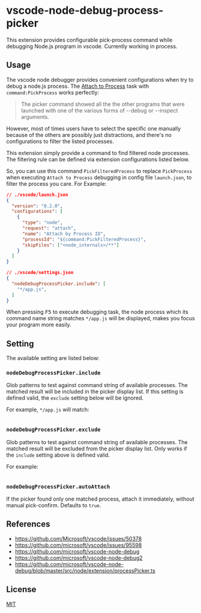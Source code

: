 # vscode-node-debug-process-picker

This extension provides configurable pick-process command while debugging Node.js program in vscode. Currently working in process.

## Usage

The vscode node debugger provides convenient configurations when try to debug a node.js process. The [Attach to Process](https://code.visualstudio.com/docs/nodejs/nodejs-debugging#_attach-to-node-process-action) task with `command:PickProcess` works perfectly:

> The picker command showed all the the other programs that were launched with one of the various forms of --debug or --inspect arguments.

However, most of times users have to select the specific one manually because of the others are possibly just distractions, and there's no configurations to filter the listed processes.

This extension simply provide a command to find filtered node processes. The filtering rule can be defined via extension configurations listed below.

So, you can use this command `PickFilteredProcess` to replace `PickProcess` when executing `Attach to Process` debugging in config file `launch.json`, to filter the process you care. For Example:

```json
// ./vscode/launch.json
{
  "version": "0.2.0",
  "configurations": [
    {
      "type": "node",
      "request": "attach",
      "name": "Attach by Process ID",
      "processId": "${command:PickFilteredProcess}",
      "skipFiles": ["<node_internals>/**"]
    }
  ]
}
```

```json
// ./vscode/settings.json
{
  "nodeDebugProcessPicker.include": [
    "*/app.js",
  ]
}
```

When pressing <kbd>F5</kbd> to execute debugging task, the node process which its command name string matches `*/app.js` will be displayed, makes you focus your program more easily.

## Setting

The available setting are listed below:

### `nodeDebugProcessPicker.include`

Glob patterns to test against command string of available processes. The matched result will be included in the picker display list. If this setting is defined valid, the `exclude` setting below will be ignored.

For example, `*/app.js` will match:

```

```

### `nodeDebugProcessPicker.exclude`

Glob patterns to test against command string of available processes. The matched result will be excluded from the picker display list. Only works if the `include` setting above is defined valid.

For example:

```

```

### `nodeDebugProcessPicker.autoAttach`

If the picker found only one matched process, attach it immediately, without manual pick-confirm. Defaults to `true`.

## References

- <https://github.com/Microsoft/vscode/issues/50378>
- <https://github.com/microsoft/vscode/issues/95598>
- <https://github.com/microsoft/vscode-node-debug>
- <https://github.com/microsoft/vscode-node-debug2>
- <https://github.com/microsoft/vscode-node-debug/blob/master/src/node/extension/processPicker.ts>

## License

[MIT](./LICENSE)
